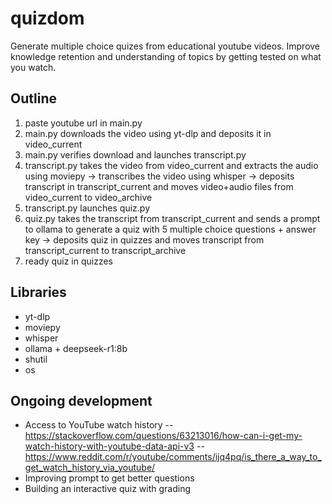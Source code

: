 # quizdom
Generate multiple choice quizes from educational youtube videos. Improve knowledge retention and understanding of topics by getting tested on what you watch.

## Outline
1. paste youtube url in main.py
2. main.py downloads the video using yt-dlp and deposits it in video_current
3. main.py verifies download and launches transcript.py
4. transcript.py takes the video from video_current and extracts the audio using moviepy -> transcribes the video using whisper -> deposits transcript in transcript_current and moves video+audio files from video_current to video_archive
5. transcript.py launches quiz.py
6. quiz.py takes the transcript from transcript_current and sends a prompt to ollama to generate a quiz with 5 multiple choice questions + answer key -> deposits quiz in quizzes and moves transcript from transcript_current to transcript_archive
7. ready quiz in quizzes

## Libraries
- yt-dlp
- moviepy
- whisper
- ollama + deepseek-r1:8b
- shutil
- os

## Ongoing development
- Access to YouTube watch history
-- https://stackoverflow.com/questions/63213016/how-can-i-get-my-watch-history-with-youtube-data-api-v3
-- https://www.reddit.com/r/youtube/comments/ijq4pq/is_there_a_way_to_get_watch_history_via_youtube/
- Improving prompt to get better questions
- Building an interactive quiz with grading
